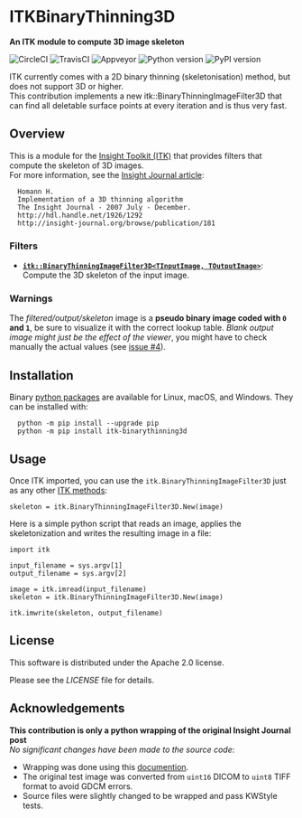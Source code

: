 [CircleCI]: https://img.shields.io/circleci/project/github/T4mmi/ITKBinaryThinning3D/master.svg?label=Linux
[TravisCI]: https://img.shields.io/travis/T4mmi/ITKBinaryThinning3D/master.svg?label=macOS
[Appveyor]: https://img.shields.io/appveyor/ci/T4mmi/itkbinarythinning3d.svg?label=Windows
[Python version]: https://img.shields.io/pypi/pyversions/itk-binarythinning3d.svg
[PyPI version]: https://img.shields.io/pypi/v/itk-binarythinning3d.svg?label=PyPI


ITKBinaryThinning3D
==============================

**An ITK module to compute 3D image skeleton**

![CircleCI][CircleCI] ![TravisCI][TravisCI] ![Appveyor][Appveyor] ![Python version][Python version] ![PyPI version][PyPI version] 

ITK currently comes with a 2D binary thinning (skeletonisation) method, but does not support 3D or higher.  
This contribution implements a new itk::BinaryThinningImageFilter3D that can find all deletable surface points at every iteration and is thus very fast.


Overview
--------

This is a module for the [Insight Toolkit (ITK)](http://itk.org) that provides filters that compute the skeleton of 3D images.  
For more information, see the [Insight Journal article](http://hdl.handle.net/1926/1292):  
```  
  Homann H.  
  Implementation of a 3D thinning algorithm  
  The Insight Journal - 2007 July - December.  
  http://hdl.handle.net/1926/1292  
  http://insight-journal.org/browse/publication/181  
```

### Filters

- **[`itk::BinaryThinningImageFilter3D<TInputImage, TOutputImage>`](include/itkBinaryThinningImageFilter3D.h)**: Compute the 3D skeleton of the input image.

### Warnings
The *filtered/output/skeleton* image is a **pseudo binary image coded with `0` and `1`**, be sure to visualize it with the correct lookup table. *Blank output image might just be the effect of the viewer*, you might have to check manually the actual values (see [issue #4](https://github.com/T4mmi/ITKBinaryThinning3D/issues/4#issuecomment-455090984)).


Installation
------------

Binary [python packages](https://pypi.python.org/pypi/itk-binarythinning3d) are available for Linux, macOS, and Windows. They can be installed with:
```
  python -m pip install --upgrade pip
  python -m pip install itk-binarythinning3d
```


Usage
-----

Once ITK imported, you can use the `itk.BinaryThinningImageFilter3D` just as any other [ITK methods](https://itkpythonpackage.readthedocs.io/en/latest/Quick_start_guide.html):
```
skeleton = itk.BinaryThinningImageFilter3D.New(image)
```  

Here is a simple python script that reads an image, applies the skeletonization and writes the resulting image in a file:
```
import itk

input_filename = sys.argv[1]
output_filename = sys.argv[2]

image = itk.imread(input_filename)
skeleton = itk.BinaryThinningImageFilter3D.New(image)

itk.imwrite(skeleton, output_filename)
```


License
-------

This software is distributed under the Apache 2.0 license.

Please see the *LICENSE* file for details.


Acknowledgements
----------------

**This contribution is only a python wrapping of the original Insight Journal post**  
*No significant changes have been made to the source code*:
- Wrapping was done using this [documention](https://itkpythonpackage.readthedocs.io/en/latest/Build_ITK_Module_Python_packages.html).
- The original test image was converted from `uint16` DICOM to `uint8` TIFF format to avoid GDCM errors.
- Source files were slightly changed to be wrapped and pass KWStyle tests.